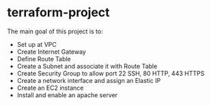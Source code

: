 # terraform-project

The main goal of this project is to:
- Set up at VPC
- Create Internet Gateway
- Define Route Table
- Create a Subnet and associate it with Route Table
- Create Security Group to allow port 22 SSH, 80 HTTP, 443 HTTPS
- Create a network interface and assign an Elastic IP  
- Create an EC2 instance 
- Install and enable an apache server


